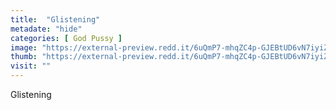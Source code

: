 ```yaml
---
title:  "Glistening"
metadate: "hide"
categories: [ God Pussy ]
image: "https://external-preview.redd.it/6uQmP7-mhqZC4p-GJEBtUD6vN7iyiZ0J0xHFrlB0cDk.jpg?auto=webp&s=aee4e4ec047fdfc5fb84874a4c04bc456bcb2aa7"
thumb: "https://external-preview.redd.it/6uQmP7-mhqZC4p-GJEBtUD6vN7iyiZ0J0xHFrlB0cDk.jpg?width=320&crop=smart&auto=webp&s=fb6123d536c45825aa4450b9bb93efb4b31f1b1d"
visit: ""
---
```

Glistening
